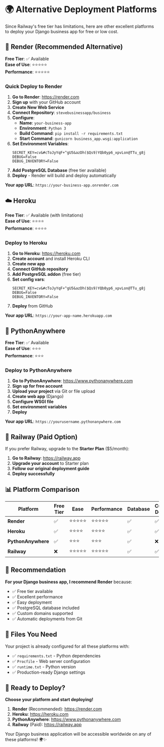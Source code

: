 # 🌍 Alternative Deployment Platforms

Since Railway's free tier has limitations, here are other excellent platforms to deploy your Django business app for free or low cost.

## 🚀 Render (Recommended Alternative)

**Free Tier**: ✅ Available  
**Ease of Use**: ⭐⭐⭐⭐⭐  
**Performance**: ⭐⭐⭐⭐⭐

### Quick Deploy to Render

1. **Go to Render**: https://render.com
2. **Sign up** with your GitHub account
3. **Create New Web Service**
4. **Connect Repository**: `stevebusinessapp/business`
5. **Configure**:
   - **Name**: `your-business-app`
   - **Environment**: `Python 3`
   - **Build Command**: `pip install -r requirements.txt`
   - **Start Command**: `gunicorn business_app.wsgi:application`
6. **Set Environment Variables**:
   ```
   SECRET_KEY=cv&#cToJyYqF+^gU5&azDh($Qs9)YQb0yp6_xpvLon@TTu_g8j
   DEBUG=False
   DEBUG_INVENTORY=False
   ```
7. **Add PostgreSQL Database** (free tier available)
8. **Deploy** - Render will build and deploy automatically

**Your app URL**: `https://your-business-app.onrender.com`

## ☁️ Heroku

**Free Tier**: ✅ Available (with limitations)  
**Ease of Use**: ⭐⭐⭐⭐  
**Performance**: ⭐⭐⭐⭐

### Deploy to Heroku

1. **Go to Heroku**: https://heroku.com
2. **Create account** and install Heroku CLI
3. **Create new app**
4. **Connect GitHub repository**
5. **Add PostgreSQL addon** (free tier)
6. **Set config vars**:
   ```
   SECRET_KEY=cv&#cToJyYqF+^gU5&azDh($Qs9)YQb0yp6_xpvLon@TTu_g8j
   DEBUG=False
   DEBUG_INVENTORY=False
   ```
7. **Deploy** from GitHub

**Your app URL**: `https://your-app-name.herokuapp.com`

## 🐍 PythonAnywhere

**Free Tier**: ✅ Available  
**Ease of Use**: ⭐⭐⭐  
**Performance**: ⭐⭐⭐

### Deploy to PythonAnywhere

1. **Go to PythonAnywhere**: https://www.pythonanywhere.com
2. **Sign up for free account**
3. **Upload your project** via Git or file upload
4. **Create web app** (Django)
5. **Configure WSGI file**
6. **Set environment variables**
7. **Deploy**

**Your app URL**: `https://yourusername.pythonanywhere.com`

## 🚀 Railway (Paid Option)

If you prefer Railway, upgrade to the **Starter Plan** ($5/month):

1. **Go to Railway**: https://railway.app
2. **Upgrade your account** to Starter plan
3. **Follow our original deployment guide**
4. **Deploy successfully**

## 📊 Platform Comparison

| Platform | Free Tier | Ease | Performance | Database | Custom Domain |
|----------|-----------|------|-------------|----------|---------------|
| **Render** | ✅ | ⭐⭐⭐⭐⭐ | ⭐⭐⭐⭐⭐ | ✅ | ✅ |
| **Heroku** | ✅ | ⭐⭐⭐⭐ | ⭐⭐⭐⭐ | ✅ | ✅ |
| **PythonAnywhere** | ✅ | ⭐⭐⭐ | ⭐⭐⭐ | ✅ | ❌ |
| **Railway** | ❌ | ⭐⭐⭐⭐⭐ | ⭐⭐⭐⭐⭐ | ✅ | ✅ |

## 🎯 Recommendation

**For your Django business app, I recommend Render** because:
- ✅ Free tier available
- ✅ Excellent performance
- ✅ Easy deployment
- ✅ PostgreSQL database included
- ✅ Custom domains supported
- ✅ Automatic deployments from Git

## 🔧 Files You Need

Your project is already configured for all these platforms with:
- ✅ `requirements.txt` - Python dependencies
- ✅ `Procfile` - Web server configuration
- ✅ `runtime.txt` - Python version
- ✅ Production-ready Django settings

## 🚀 Ready to Deploy?

**Choose your platform and start deploying!**

1. **Render** (Recommended): https://render.com
2. **Heroku**: https://heroku.com
3. **PythonAnywhere**: https://www.pythonanywhere.com
4. **Railway** (Paid): https://railway.app

Your Django business application will be accessible worldwide on any of these platforms! 🌍✨
